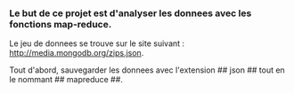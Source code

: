 ### Le but de ce projet est d'analyser les donnees avec les fonctions map-reduce. ###

Le jeu de donnees se trouve sur le site suivant :  http://media.mongodb.org/zips.json.

Tout d'abord, sauvegarder les donnees avec l'extension ## json ## tout en le nommant ## mapreduce ##.

